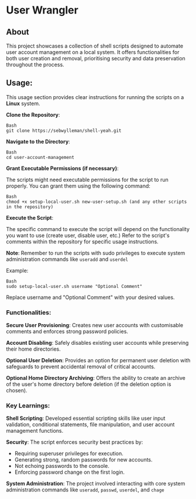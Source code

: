# User Wrangler

## About

This project showcases a collection of shell scripts designed to automate user account management on a local system. It offers functionalities for both user creation and removal, prioritising security and data preservation throughout the process.

## Usage:

This usage section provides clear instructions for running the scripts on a **Linux** system.

**Clone the Repository**:

```
Bash
git clone https://sebwylleman/shell-yeah.git
```

**Navigate to the Directory**:

```
Bash
cd user-account-management
```

**Grant Executable Permissions (if necessary)**:

The scripts might need executable permissions for the script to run properly. You can grant them using the following command:

```
Bash
chmod +x setup-local-user.sh new-user-setup.sh (and any other scripts in the repository)
```

**Execute the Script**:

The specific command to execute the script will depend on the functionality you want to use (create user, disable user, etc.) Refer to the script's comments within the repository for specific usage instructions.

**Note**: Remember to run the scripts with sudo privileges to execute system administration commands like `useradd` and `userdel`

Example:

```
Bash
sudo setup-local-user.sh username "Optional Comment"
```

Replace username and "Optional Comment" with your desired values.

### Functionalities:

**Secure User Provisioning**: Creates new user accounts with customisable comments and enforces strong password policies.

**Account Disabling**: Safely disables existing user accounts while preserving their home directories.

**Optional User Deletion**: Provides an option for permanent user deletion with safeguards to prevent accidental removal of critical accounts.

**Optional Home Directory Archiving**: Offers the ability to create an archive of the user's home directory before deletion (if the deletion option is chosen).

### Key Learnings:

**Shell Scripting**: Developed essential scripting skills like user input validation, conditional statements, file manipulation, and user account management functions.

**Security**: The script enforces security best practices by:

- Requiring superuser privileges for execution.
- Generating strong, random passwords for new accounts.
- Not echoing passwords to the console.
- Enforcing password change on the first login.

**System Administration**: The project involved interacting with core system administration commands like `useradd`, `passwd`, `userdel`, and `chage`
